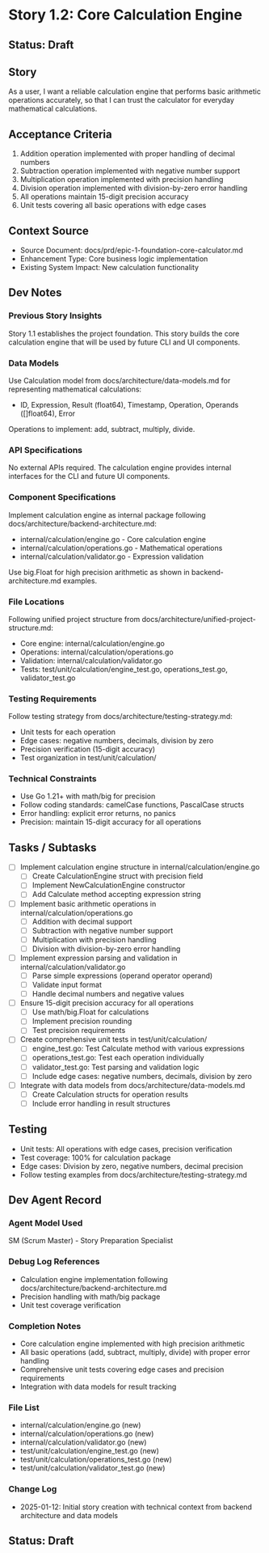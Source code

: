 # Story 1.2: Core Calculation Engine

## Status: Draft

## Story

As a user,
I want a reliable calculation engine that performs basic arithmetic operations accurately,
so that I can trust the calculator for everyday mathematical calculations.

## Acceptance Criteria

1. Addition operation implemented with proper handling of decimal numbers
2. Subtraction operation implemented with negative number support
3. Multiplication operation implemented with precision handling
4. Division operation implemented with division-by-zero error handling
5. All operations maintain 15-digit precision accuracy
6. Unit tests covering all basic operations with edge cases

## Context Source

- Source Document: docs/prd/epic-1-foundation-core-calculator.md
- Enhancement Type: Core business logic implementation
- Existing System Impact: New calculation functionality

## Dev Notes

### Previous Story Insights

Story 1.1 establishes the project foundation. This story builds the core calculation engine that will be used by future CLI and UI components.

### Data Models

Use Calculation model from docs/architecture/data-models.md for representing mathematical calculations:

- ID, Expression, Result (float64), Timestamp, Operation, Operands ([]float64), Error

Operations to implement: add, subtract, multiply, divide.

### API Specifications

No external APIs required. The calculation engine provides internal interfaces for the CLI and future UI components.

### Component Specifications

Implement calculation engine as internal package following docs/architecture/backend-architecture.md:

- internal/calculation/engine.go - Core calculation engine
- internal/calculation/operations.go - Mathematical operations
- internal/calculation/validator.go - Expression validation

Use big.Float for high precision arithmetic as shown in backend-architecture.md examples.

### File Locations

Following unified project structure from docs/architecture/unified-project-structure.md:

- Core engine: internal/calculation/engine.go
- Operations: internal/calculation/operations.go
- Validation: internal/calculation/validator.go
- Tests: test/unit/calculation/engine_test.go, operations_test.go, validator_test.go

### Testing Requirements

Follow testing strategy from docs/architecture/testing-strategy.md:

- Unit tests for each operation
- Edge cases: negative numbers, decimals, division by zero
- Precision verification (15-digit accuracy)
- Test organization in test/unit/calculation/

### Technical Constraints

- Use Go 1.21+ with math/big for precision
- Follow coding standards: camelCase functions, PascalCase structs
- Error handling: explicit error returns, no panics
- Precision: maintain 15-digit accuracy for all operations

## Tasks / Subtasks

- [ ] Implement calculation engine structure in internal/calculation/engine.go
  - [ ] Create CalculationEngine struct with precision field
  - [ ] Implement NewCalculationEngine constructor
  - [ ] Add Calculate method accepting expression string

- [ ] Implement basic arithmetic operations in internal/calculation/operations.go
  - [ ] Addition with decimal support
  - [ ] Subtraction with negative number support
  - [ ] Multiplication with precision handling
  - [ ] Division with division-by-zero error handling

- [ ] Implement expression parsing and validation in internal/calculation/validator.go
  - [ ] Parse simple expressions (operand operator operand)
  - [ ] Validate input format
  - [ ] Handle decimal numbers and negative values

- [ ] Ensure 15-digit precision accuracy for all operations
  - [ ] Use math/big.Float for calculations
  - [ ] Implement precision rounding
  - [ ] Test precision requirements

- [ ] Create comprehensive unit tests in test/unit/calculation/
  - [ ] engine_test.go: Test Calculate method with various expressions
  - [ ] operations_test.go: Test each operation individually
  - [ ] validator_test.go: Test parsing and validation logic
  - [ ] Include edge cases: negative numbers, decimals, division by zero

- [ ] Integrate with data models from docs/architecture/data-models.md
  - [ ] Create Calculation structs for operation results
  - [ ] Include error handling in result structures

## Testing

- Unit tests: All operations with edge cases, precision verification
- Test coverage: 100% for calculation package
- Edge cases: Division by zero, negative numbers, decimal precision
- Follow testing examples from docs/architecture/testing-strategy.md

## Dev Agent Record

### Agent Model Used

SM (Scrum Master) - Story Preparation Specialist

### Debug Log References

- Calculation engine implementation following docs/architecture/backend-architecture.md
- Precision handling with math/big package
- Unit test coverage verification

### Completion Notes

- Core calculation engine implemented with high precision arithmetic
- All basic operations (add, subtract, multiply, divide) with proper error handling
- Comprehensive unit tests covering edge cases and precision requirements
- Integration with data models for result tracking

### File List

- internal/calculation/engine.go (new)
- internal/calculation/operations.go (new)
- internal/calculation/validator.go (new)
- test/unit/calculation/engine_test.go (new)
- test/unit/calculation/operations_test.go (new)
- test/unit/calculation/validator_test.go (new)

### Change Log

- 2025-01-12: Initial story creation with technical context from backend architecture and data models

## Status: Draft